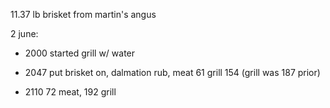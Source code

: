 11.37 lb brisket from martin's angus

2 june:

* 2000 started grill w/ water

* 2047 put brisket on, dalmation rub, meat 61 grill 154 (grill was 187 prior)

* 2110 72 meat, 192 grill
